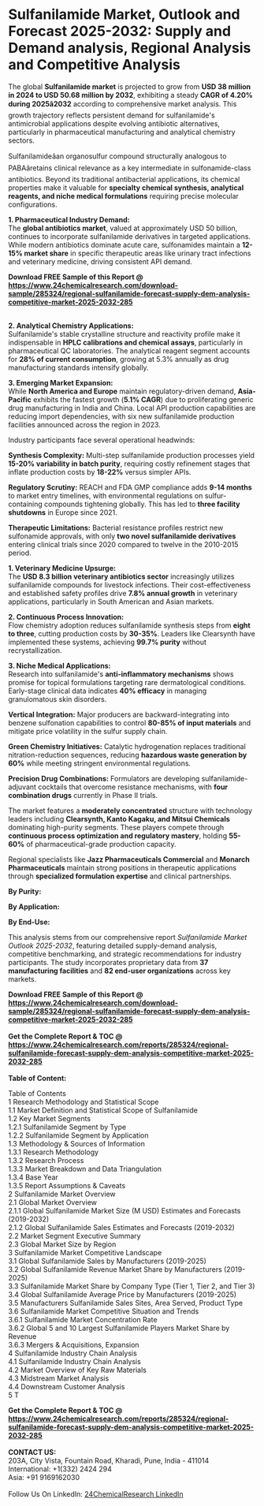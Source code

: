 <h1>Sulfanilamide Market, Outlook and Forecast 2025-2032: Supply and Demand analysis, Regional Analysis and Competitive Analysis</h1><p>The global <strong>Sulfanilamide market</strong> is projected to grow from <strong>USD 38 million in 2024 to USD 50.68 million by 2032</strong>, exhibiting a steady <strong>CAGR of 4.20% during 2025â2032</strong> according to comprehensive market analysis. This growth trajectory reflects persistent demand for sulfanilamide's antimicrobial applications despite evolving antibiotic alternatives, particularly in pharmaceutical manufacturing and analytical chemistry sectors.</p><p>Sulfanilamideâan organosulfur compound structurally analogous to PABAâretains clinical relevance as a key intermediate in sulfonamide-class antibiotics. Beyond its traditional antibacterial applications, its chemical properties make it valuable for <strong>specialty chemical synthesis, analytical reagents, and niche medical formulations</strong> requiring precise molecular configurations.</p><p><strong>1. Pharmaceutical Industry Demand:</strong><br>
The <strong>global antibiotics market</strong>, valued at approximately USD 50 billion, continues to incorporate sulfanilamide derivatives in targeted applications. While modern antibiotics dominate acute care, sulfonamides maintain a <strong>12-15% market share</strong> in specific therapeutic areas like urinary tract infections and veterinary medicine, driving consistent API demand.</p><div><b>Download FREE Sample of this Report @ 
            <a href="https://www.24chemicalresearch.com/download-sample/285324/regional-sulfanilamide-forecast-supply-dem-analysis-competitive-market-2025-2032-285">
            https://www.24chemicalresearch.com/download-sample/285324/regional-sulfanilamide-forecast-supply-dem-analysis-competitive-market-2025-2032-285</a></b></div><br><p><strong>2. Analytical Chemistry Applications:</strong><br>
Sulfanilamide's stable crystalline structure and reactivity profile make it indispensable in <strong>HPLC calibrations and chemical assays</strong>, particularly in pharmaceutical QC laboratories. The analytical reagent segment accounts for <strong>28% of current consumption</strong>, growing at 5.3% annually as drug manufacturing standards intensify globally.</p><p><strong>3. Emerging Market Expansion:</strong><br>
While <strong>North America and Europe</strong> maintain regulatory-driven demand, <strong>Asia-Pacific</strong> exhibits the fastest growth (<strong>5.1% CAGR</strong>) due to proliferating generic drug manufacturing in India and China. Local API production capabilities are reducing import dependencies, with six new sulfanilamide production facilities announced across the region in 2023.</p><p>Industry participants face several operational headwinds:</p><p><strong>Synthesis Complexity:</strong> Multi-step sulfanilamide production processes yield <strong>15-20% variability in batch purity</strong>, requiring costly refinement stages that inflate production costs by <strong>18-22%</strong> versus simpler APIs.</p><p><strong>Regulatory Scrutiny:</strong> REACH and FDA GMP compliance adds <strong>9-14 months</strong> to market entry timelines, with environmental regulations on sulfur-containing compounds tightening globally. This has led to <strong>three facility shutdowns</strong> in Europe since 2021.</p><p><strong>Therapeutic Limitations:</strong> Bacterial resistance profiles restrict new sulfonamide approvals, with only <strong>two novel sulfanilamide derivatives</strong> entering clinical trials since 2020 compared to twelve in the 2010-2015 period.</p><p><strong>1. Veterinary Medicine Upsurge:</strong><br>
The <strong>USD 8.3 billion veterinary antibiotics sector</strong> increasingly utilizes sulfanilamide compounds for livestock infections. Their cost-effectiveness and established safety profiles drive <strong>7.8% annual growth</strong> in veterinary applications, particularly in South American and Asian markets.</p><p><strong>2. Continuous Process Innovation:</strong><br>
Flow chemistry adoption reduces sulfanilamide synthesis steps from <strong>eight to three</strong>, cutting production costs by <strong>30-35%</strong>. Leaders like Clearsynth have implemented these systems, achieving <strong>99.7% purity</strong> without recrystallization.</p><p><strong>3. Niche Medical Applications:</strong><br>
Research into sulfanilamide's <strong>anti-inflammatory mechanisms</strong> shows promise for topical formulations targeting rare dermatological conditions. Early-stage clinical data indicates <strong>40% efficacy</strong> in managing granulomatous skin disorders.</p><p><strong>Vertical Integration:</strong> Major producers are backward-integrating into benzene sulfonation capabilities to control <strong>80-85% of input materials</strong> and mitigate price volatility in the sulfur supply chain.</p><p><strong>Green Chemistry Initiatives:</strong> Catalytic hydrogenation replaces traditional nitration-reduction sequences, reducing <strong>hazardous waste generation by 60%</strong> while meeting stringent environmental regulations.</p><p><strong>Precision Drug Combinations:</strong> Formulators are developing sulfanilamide-adjuvant cocktails that overcome resistance mechanisms, with <strong>four combination drugs</strong> currently in Phase II trials.</p><p>The market features a <strong>moderately concentrated</strong> structure with technology leaders including <strong>Clearsynth, Kanto Kagaku, and Mitsui Chemicals</strong> dominating high-purity segments. These players compete through <strong>continuous process optimization and regulatory mastery</strong>, holding <strong>55-60%</strong> of pharmaceutical-grade production capacity.</p><p>Regional specialists like <strong>Jazz Pharmaceuticals Commercial</strong> and <strong>Monarch Pharmaceuticals</strong> maintain strong positions in therapeutic applications through <strong>specialized formulation expertise</strong> and clinical partnerships.</p><p><strong>By Purity:</strong></p><p><strong>By Application:</strong></p><p><strong>By End-Use:</strong></p><p>This analysis stems from our comprehensive report <em>Sulfanilamide Market Outlook 2025-2032</em>, featuring detailed supply-demand analysis, competitive benchmarking, and strategic recommendations for industry participants. The study incorporates proprietary data from <strong>37 manufacturing facilities</strong> and <strong>82 end-user organizations</strong> across key markets.</p><div><b>Download FREE Sample of this Report @ 
            <a href="https://www.24chemicalresearch.com/download-sample/285324/regional-sulfanilamide-forecast-supply-dem-analysis-competitive-market-2025-2032-285">
            https://www.24chemicalresearch.com/download-sample/285324/regional-sulfanilamide-forecast-supply-dem-analysis-competitive-market-2025-2032-285</a></b></div><br><div><b>Get the Complete Report & TOC @ 
            <a href="https://www.24chemicalresearch.com/reports/285324/regional-sulfanilamide-forecast-supply-dem-analysis-competitive-market-2025-2032-285">
            https://www.24chemicalresearch.com/reports/285324/regional-sulfanilamide-forecast-supply-dem-analysis-competitive-market-2025-2032-285</a></b></div><br>
            <b>Table of Content:</b><p>Table of Contents<br />
1 Research Methodology and Statistical Scope<br />
1.1 Market Definition and Statistical Scope of Sulfanilamide<br />
1.2 Key Market Segments<br />
1.2.1 Sulfanilamide Segment by Type<br />
1.2.2 Sulfanilamide Segment by Application<br />
1.3 Methodology & Sources of Information<br />
1.3.1 Research Methodology<br />
1.3.2 Research Process<br />
1.3.3 Market Breakdown and Data Triangulation<br />
1.3.4 Base Year<br />
1.3.5 Report Assumptions & Caveats<br />
2 Sulfanilamide Market Overview<br />
2.1 Global Market Overview<br />
2.1.1 Global Sulfanilamide Market Size (M USD) Estimates and Forecasts (2019-2032)<br />
2.1.2 Global Sulfanilamide Sales Estimates and Forecasts (2019-2032)<br />
2.2 Market Segment Executive Summary<br />
2.3 Global Market Size by Region<br />
3 Sulfanilamide Market Competitive Landscape<br />
3.1 Global Sulfanilamide Sales by Manufacturers (2019-2025)<br />
3.2 Global Sulfanilamide Revenue Market Share by Manufacturers (2019-2025)<br />
3.3 Sulfanilamide Market Share by Company Type (Tier 1, Tier 2, and Tier 3)<br />
3.4 Global Sulfanilamide Average Price by Manufacturers (2019-2025)<br />
3.5 Manufacturers Sulfanilamide Sales Sites, Area Served, Product Type<br />
3.6 Sulfanilamide Market Competitive Situation and Trends<br />
3.6.1 Sulfanilamide Market Concentration Rate<br />
3.6.2 Global 5 and 10 Largest Sulfanilamide Players Market Share by Revenue<br />
3.6.3 Mergers & Acquisitions, Expansion<br />
4 Sulfanilamide Industry Chain Analysis<br />
4.1 Sulfanilamide Industry Chain Analysis<br />
4.2 Market Overview of Key Raw Materials<br />
4.3 Midstream Market Analysis<br />
4.4 Downstream Customer Analysis<br />
5 T</p><div><b>Get the Complete Report & TOC @ 
            <a href="https://www.24chemicalresearch.com/reports/285324/regional-sulfanilamide-forecast-supply-dem-analysis-competitive-market-2025-2032-285">
            https://www.24chemicalresearch.com/reports/285324/regional-sulfanilamide-forecast-supply-dem-analysis-competitive-market-2025-2032-285</a></b></div><br><b>CONTACT US:</b><br>
            203A, City Vista, Fountain Road, Kharadi, Pune, India - 411014<br>
            International: +1(332) 2424 294<br>
            Asia: +91 9169162030 <br><br>
            Follow Us On LinkedIn: <a href="https://www.linkedin.com/company/24chemicalresearch/">24ChemicalResearch LinkedIn</a>